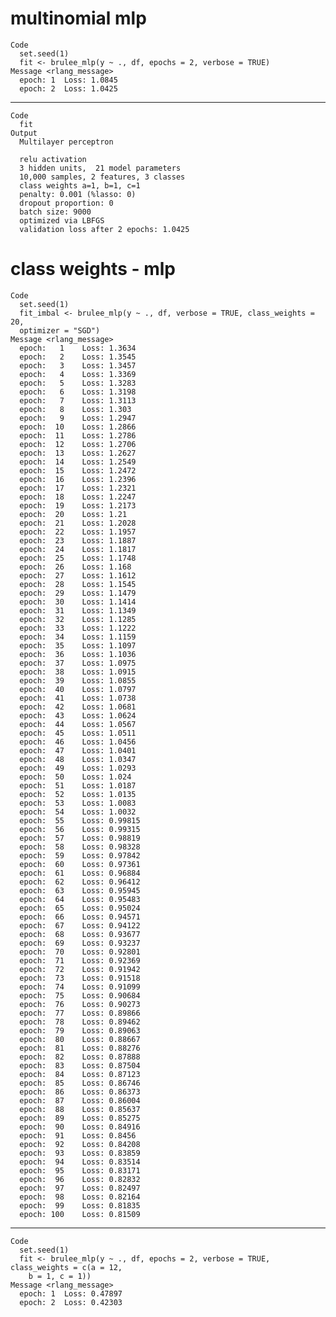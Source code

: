 # multinomial mlp

    Code
      set.seed(1)
      fit <- brulee_mlp(y ~ ., df, epochs = 2, verbose = TRUE)
    Message <rlang_message>
      epoch: 1 	Loss: 1.0845 
      epoch: 2 	Loss: 1.0425 

---

    Code
      fit
    Output
      Multilayer perceptron
      
      relu activation
      3 hidden units,  21 model parameters
      10,000 samples, 2 features, 3 classes 
      class weights a=1, b=1, c=1 
      penalty: 0.001 (%lasso: 0)
      dropout proportion: 0 
      batch size: 9000 
      optimized via LBFGS 
      validation loss after 2 epochs: 1.0425 

# class weights - mlp

    Code
      set.seed(1)
      fit_imbal <- brulee_mlp(y ~ ., df, verbose = TRUE, class_weights = 20,
      optimizer = "SGD")
    Message <rlang_message>
      epoch:   1 	Loss: 1.3634 
      epoch:   2 	Loss: 1.3545 
      epoch:   3 	Loss: 1.3457 
      epoch:   4 	Loss: 1.3369 
      epoch:   5 	Loss: 1.3283 
      epoch:   6 	Loss: 1.3198 
      epoch:   7 	Loss: 1.3113 
      epoch:   8 	Loss: 1.303 
      epoch:   9 	Loss: 1.2947 
      epoch:  10 	Loss: 1.2866 
      epoch:  11 	Loss: 1.2786 
      epoch:  12 	Loss: 1.2706 
      epoch:  13 	Loss: 1.2627 
      epoch:  14 	Loss: 1.2549 
      epoch:  15 	Loss: 1.2472 
      epoch:  16 	Loss: 1.2396 
      epoch:  17 	Loss: 1.2321 
      epoch:  18 	Loss: 1.2247 
      epoch:  19 	Loss: 1.2173 
      epoch:  20 	Loss: 1.21 
      epoch:  21 	Loss: 1.2028 
      epoch:  22 	Loss: 1.1957 
      epoch:  23 	Loss: 1.1887 
      epoch:  24 	Loss: 1.1817 
      epoch:  25 	Loss: 1.1748 
      epoch:  26 	Loss: 1.168 
      epoch:  27 	Loss: 1.1612 
      epoch:  28 	Loss: 1.1545 
      epoch:  29 	Loss: 1.1479 
      epoch:  30 	Loss: 1.1414 
      epoch:  31 	Loss: 1.1349 
      epoch:  32 	Loss: 1.1285 
      epoch:  33 	Loss: 1.1222 
      epoch:  34 	Loss: 1.1159 
      epoch:  35 	Loss: 1.1097 
      epoch:  36 	Loss: 1.1036 
      epoch:  37 	Loss: 1.0975 
      epoch:  38 	Loss: 1.0915 
      epoch:  39 	Loss: 1.0855 
      epoch:  40 	Loss: 1.0797 
      epoch:  41 	Loss: 1.0738 
      epoch:  42 	Loss: 1.0681 
      epoch:  43 	Loss: 1.0624 
      epoch:  44 	Loss: 1.0567 
      epoch:  45 	Loss: 1.0511 
      epoch:  46 	Loss: 1.0456 
      epoch:  47 	Loss: 1.0401 
      epoch:  48 	Loss: 1.0347 
      epoch:  49 	Loss: 1.0293 
      epoch:  50 	Loss: 1.024 
      epoch:  51 	Loss: 1.0187 
      epoch:  52 	Loss: 1.0135 
      epoch:  53 	Loss: 1.0083 
      epoch:  54 	Loss: 1.0032 
      epoch:  55 	Loss: 0.99815 
      epoch:  56 	Loss: 0.99315 
      epoch:  57 	Loss: 0.98819 
      epoch:  58 	Loss: 0.98328 
      epoch:  59 	Loss: 0.97842 
      epoch:  60 	Loss: 0.97361 
      epoch:  61 	Loss: 0.96884 
      epoch:  62 	Loss: 0.96412 
      epoch:  63 	Loss: 0.95945 
      epoch:  64 	Loss: 0.95483 
      epoch:  65 	Loss: 0.95024 
      epoch:  66 	Loss: 0.94571 
      epoch:  67 	Loss: 0.94122 
      epoch:  68 	Loss: 0.93677 
      epoch:  69 	Loss: 0.93237 
      epoch:  70 	Loss: 0.92801 
      epoch:  71 	Loss: 0.92369 
      epoch:  72 	Loss: 0.91942 
      epoch:  73 	Loss: 0.91518 
      epoch:  74 	Loss: 0.91099 
      epoch:  75 	Loss: 0.90684 
      epoch:  76 	Loss: 0.90273 
      epoch:  77 	Loss: 0.89866 
      epoch:  78 	Loss: 0.89462 
      epoch:  79 	Loss: 0.89063 
      epoch:  80 	Loss: 0.88667 
      epoch:  81 	Loss: 0.88276 
      epoch:  82 	Loss: 0.87888 
      epoch:  83 	Loss: 0.87504 
      epoch:  84 	Loss: 0.87123 
      epoch:  85 	Loss: 0.86746 
      epoch:  86 	Loss: 0.86373 
      epoch:  87 	Loss: 0.86004 
      epoch:  88 	Loss: 0.85637 
      epoch:  89 	Loss: 0.85275 
      epoch:  90 	Loss: 0.84916 
      epoch:  91 	Loss: 0.8456 
      epoch:  92 	Loss: 0.84208 
      epoch:  93 	Loss: 0.83859 
      epoch:  94 	Loss: 0.83514 
      epoch:  95 	Loss: 0.83171 
      epoch:  96 	Loss: 0.82832 
      epoch:  97 	Loss: 0.82497 
      epoch:  98 	Loss: 0.82164 
      epoch:  99 	Loss: 0.81835 
      epoch: 100 	Loss: 0.81509 

---

    Code
      set.seed(1)
      fit <- brulee_mlp(y ~ ., df, epochs = 2, verbose = TRUE, class_weights = c(a = 12,
        b = 1, c = 1))
    Message <rlang_message>
      epoch: 1 	Loss: 0.47897 
      epoch: 2 	Loss: 0.42303 

